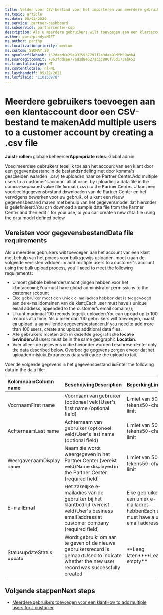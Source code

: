 ```yaml
---
title: Velden voor CSV-bestand voor het importeren van meerdere gebruikers voor een klantaccount
ms.topic: article
ms.date: 08/01/2020
ms.service: partner-dashboard
ms.subservice: partnercenter-csp
description: Als u meerdere gebruikers wilt toevoegen aan een klantaccount, maakt u een bestand met door komma's gescheiden waarden (CSV) met de juiste velden.
author: parthpandyaMSFT
ms.author: parthp
ms.localizationpriority: medium
ms.custom: SEOMAY.20
ms.openlocfilehash: 152daadde25a9325937797f7a3daa90dfb59a9b4
ms.sourcegitcommit: 7063fdddee77ad2d8e627ab3c806f76d173ab652
ms.translationtype: MT
ms.contentlocale: nl-NL
ms.lasthandoff: 05/19/2021
ms.locfileid: "110150978"
---
```

# <a name="add-multiple-users-to-a-customer-account-by-creating-a-csv-file"></a><span data-ttu-id="c43c9-103">Meerdere gebruikers toevoegen aan een klantaccount door een CSV-bestand te maken</span><span class="sxs-lookup"><span data-stu-id="c43c9-103">Add multiple users to a customer account by creating a .csv file</span></span>

<span data-ttu-id="c43c9-104">**Juiste rollen:** globale beheerder</span><span class="sxs-lookup"><span data-stu-id="c43c9-104">**Appropriate roles**: Global admin</span></span>

<span data-ttu-id="c43c9-105">Voeg meerdere gebruikers tegelijk toe aan het account van een klant door een gegevensbestand in de bestandsindeling met door komma's gescheiden waarden (.csv) te uploaden naar de Partner Center.</span><span class="sxs-lookup"><span data-stu-id="c43c9-105">Add multiple users to a customer's account all at once, by uploading a data file in the comma-separated value file format (.csv) to the Partner Center.</span></span> <span data-ttu-id="c43c9-106">U kunt een voorbeeldgegevensbestand downloaden van de Partner Center en het vervolgens bewerken voor uw gebruik, of u kunt een nieuw gegevensbestand maken met behulp van het gegevensmodel dat hieronder is gedefinieerd.</span><span class="sxs-lookup"><span data-stu-id="c43c9-106">You can download a sample data file from the Partner Center and then edit it for your use, or you can create a new data file using the data model defined below.</span></span>

## <a name="data-file-requirements"></a><a href="" id="creatingtheimportcsvfile"></a><span data-ttu-id="c43c9-107">Vereisten voor gegevensbestand</span><span class="sxs-lookup"><span data-stu-id="c43c9-107">Data file requirements</span></span>

<span data-ttu-id="c43c9-108">Als u meerdere gebruikers wilt toevoegen aan het account van een klant met behulp van het proces voor bulksgewijs uploaden, moet u aan de volgende vereisten voldoen:</span><span class="sxs-lookup"><span data-stu-id="c43c9-108">To add multiple users to a customer's account using the bulk upload process, you'll need to meet the following requirements:</span></span>

- <span data-ttu-id="c43c9-109">U moet globale beheerdersmachtigingen hebben voor het klantaccount;</span><span class="sxs-lookup"><span data-stu-id="c43c9-109">You must have global administrator permissions to the customer account;</span></span>
- <span data-ttu-id="c43c9-110">Elke gebruiker moet een uniek e-mailadres hebben dat is toegevoegd aan de e-maildomeinen van de klant;</span><span class="sxs-lookup"><span data-stu-id="c43c9-110">Each user must have a unique email address, appended to the customer's email domain(s);</span></span>
- <span data-ttu-id="c43c9-111">U kunt maximaal 100 records tegelijk uploaden.</span><span class="sxs-lookup"><span data-stu-id="c43c9-111">You can upload up to 100 records at a time.</span></span> <span data-ttu-id="c43c9-112">Als u meer dan 100 gebruikers wilt toevoegen, maakt en uploadt u aanvullende gegevensbestanden.</span><span class="sxs-lookup"><span data-stu-id="c43c9-112">If you need to add more than 100 users, create and upload additional data files.</span></span>
- <span data-ttu-id="c43c9-113">Alle gebruikers moeten zich in dezelfde geografische **locatie bevinden.**</span><span class="sxs-lookup"><span data-stu-id="c43c9-113">All users must be in the same geographic **Location**.</span></span>
- <span data-ttu-id="c43c9-114">Voer alleen de gegevens in die hieronder worden beschreven.</span><span class="sxs-lookup"><span data-stu-id="c43c9-114">Enter only the data described below.</span></span> <span data-ttu-id="c43c9-115">Overbodige gegevens zorgen ervoor dat het uploaden mislukt.</span><span class="sxs-lookup"><span data-stu-id="c43c9-115">Extraneous data will cause the upload to fail.</span></span>

<span data-ttu-id="c43c9-116">Voer de volgende gegevens in het gegevensbestand in:</span><span class="sxs-lookup"><span data-stu-id="c43c9-116">Enter the following data in the data file:</span></span>

| <span data-ttu-id="c43c9-117">**Kolomnaam**</span><span class="sxs-lookup"><span data-stu-id="c43c9-117">**Column name**</span></span> | <span data-ttu-id="c43c9-118">**Beschrijving**</span><span class="sxs-lookup"><span data-stu-id="c43c9-118">**Description**</span></span>  | <span data-ttu-id="c43c9-119">**Beperking**</span><span class="sxs-lookup"><span data-stu-id="c43c9-119">**Limitation**</span></span>  |
|:-------- |:------  |:----- |
| <span data-ttu-id="c43c9-120">Voornaam</span><span class="sxs-lookup"><span data-stu-id="c43c9-120">First name</span></span>  | <span data-ttu-id="c43c9-121">Voornaam van gebruiker (optioneel veld)</span><span class="sxs-lookup"><span data-stu-id="c43c9-121">User's first name (optional field)</span></span>  | <span data-ttu-id="c43c9-122">Limiet van 50 tekens</span><span class="sxs-lookup"><span data-stu-id="c43c9-122">50-character limit</span></span>  |
| <span data-ttu-id="c43c9-123">Achternaam</span><span class="sxs-lookup"><span data-stu-id="c43c9-123">Last name</span></span>  | <span data-ttu-id="c43c9-124">Achternaam van gebruiker (optioneel veld)</span><span class="sxs-lookup"><span data-stu-id="c43c9-124">User's last name (optional field)</span></span>  | <span data-ttu-id="c43c9-125">Limiet van 50 tekens</span><span class="sxs-lookup"><span data-stu-id="c43c9-125">50-character limit</span></span>  |
| <span data-ttu-id="c43c9-126">Weergavenaam</span><span class="sxs-lookup"><span data-stu-id="c43c9-126">Display name</span></span>    | <span data-ttu-id="c43c9-127">Naam die wordt weergegeven in het Partner Center (vereist veld)</span><span class="sxs-lookup"><span data-stu-id="c43c9-127">Name displayed in the Partner Center (required field)</span></span>                            | <span data-ttu-id="c43c9-128">Limiet van 50 tekens</span><span class="sxs-lookup"><span data-stu-id="c43c9-128">50-character limit</span></span>                         |
| <span data-ttu-id="c43c9-129">E-mail</span><span class="sxs-lookup"><span data-stu-id="c43c9-129">Email</span></span>   | <span data-ttu-id="c43c9-130">Het zakelijke e-mailadres van de gebruiker bij het klantbedrijf (vereist veld)</span><span class="sxs-lookup"><span data-stu-id="c43c9-130">User's business email address at customer company (required field)</span></span>           | <span data-ttu-id="c43c9-131">Elke gebruiker moet een uniek e-mailadres hebben</span><span class="sxs-lookup"><span data-stu-id="c43c9-131">Each user must have a unique email address</span></span> |
| <span data-ttu-id="c43c9-132">Statusupdate</span><span class="sxs-lookup"><span data-stu-id="c43c9-132">Status update</span></span>   | <span data-ttu-id="c43c9-133">Wordt gebruikt om aan te geven of de nieuwe gebruikersrecord is gemaakt</span><span class="sxs-lookup"><span data-stu-id="c43c9-133">Used to indicate whether the new user record was successfully created</span></span> | <span data-ttu-id="c43c9-134">\*\*Leeg laten\*\*</span><span class="sxs-lookup"><span data-stu-id="c43c9-134">\*\*Leave empty\*\*</span></span>                        |

## <a name="next-steps"></a><span data-ttu-id="c43c9-135">Volgende stappen</span><span class="sxs-lookup"><span data-stu-id="c43c9-135">Next steps</span></span>

- [<span data-ttu-id="c43c9-136">Meerdere gebruikers toevoegen voor een klant</span><span class="sxs-lookup"><span data-stu-id="c43c9-136">How to add multiple users for a customer</span></span>](adding-multiple-users-to-a-customer-account.md)